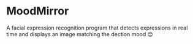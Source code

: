 # MoodMirror
A facial expression recognition program that detects expressions in real time and displays an image matching the dection mood 😊 
